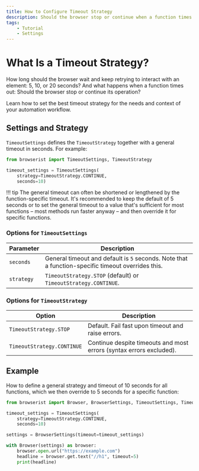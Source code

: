 ```yaml
---
title: How to Configure Timeout Strategy
description: Should the browser stop or continue when a function times out or if something breaks? Learn how to set the best timeout strategy for the needs and context of your automation workflow.
tags:
    - Tutorial
    - Settings
---
```


# What Is a Timeout Strategy?
How long should the browser wait and keep retrying to interact with an element: 5, 10, or 20 seconds? And what happens when a function times out: Should the browser stop or continue its operation?

Learn how to set the best timeout strategy for the needs and context of your automation workflow.

## Settings and Strategy
`TimeoutSettings` defines the `TimeoutStrategy` together with a general timeout in seconds. For example:

```python linenums="1"
from browserist import TimeoutSettings, TimeoutStrategy

timeout_settings = TimeoutSettings(
    strategy=TimeoutStrategy.CONTINUE,
    seconds=10)
```

!!! tip
    The general timeout can often be shortened or lengthened by the function-specific timeout. It's recommended to keep the default of 5 seconds or to set the general timeout to a value that's sufficient for most functions – most methods run faster anyway – and then override it for specific functions.

### Options for `TimeoutSettings`

| Parameter  | Description                                                                                       |
| ---------- | ------------------------------------------------------------------------------------------------- |
| `seconds`  | General timeout and default is `5` seconds. Note that a function-specific timeout overrides this. |
| `strategy` | `TimeoutStrategy.STOP` (default) or `TimeoutStrategy.CONTINUE`.                                   |

### Options for `TimeoutStrategy`

| Option                     | Description                                                         |
| -------------------------- | ------------------------------------------------------------------- |
| `TimeoutStrategy.STOP`     | Default. Fail fast upon timeout and raise errors.                   |
| `TimeoutStrategy.CONTINUE` | Continue despite timeouts and most errors (syntax errors excluded). |

## Example
How to define a general strategy and timeout of 10 seconds for all functions, which we then override to 5 seconds for a specific function:

```python linenums="1"
from browserist import Browser, BrowserSettings, TimeoutSettings, TimeoutStrategy

timeout_settings = TimeoutSettings(
    strategy=TimeoutStrategy.CONTINUE,
    seconds=10)

settings = BrowserSettings(timeout=timeout_settings)

with Browser(settings) as browser:
    browser.open.url("https://example.com")
    headline = browser.get.text("//h1", timeout=5)
    print(headline)
```
